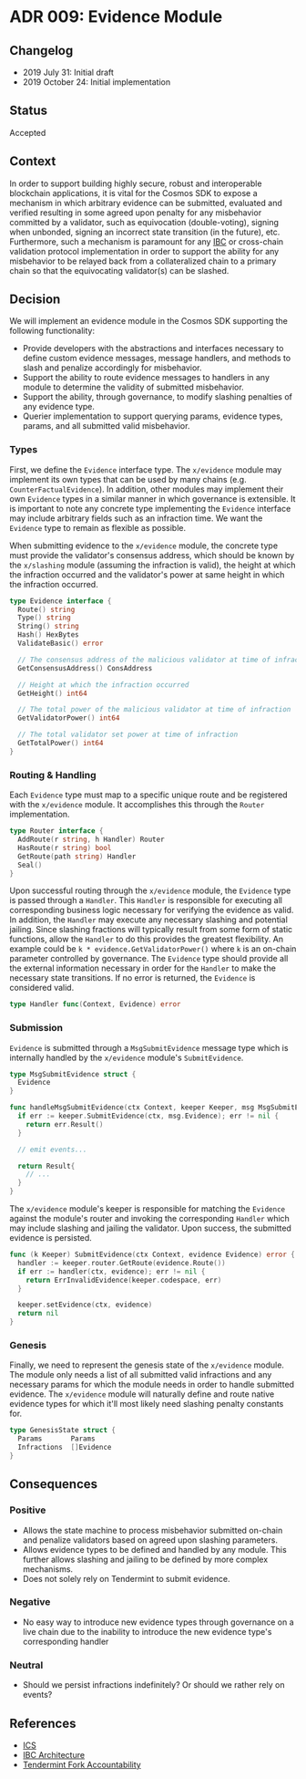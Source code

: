 # ADR 009: Evidence Module

## Changelog

- 2019 July 31: Initial draft
- 2019 October 24: Initial implementation

## Status

Accepted

## Context

In order to support building highly secure, robust and interoperable blockchain
applications, it is vital for the Cosmos SDK to expose a mechanism in which
arbitrary evidence can be submitted, evaluated and verified resulting in some
agreed upon penalty for any misbehavior committed by a validator, such as
equivocation (double-voting), signing when unbonded, signing an incorrect state
transition (in the future), etc. Furthermore, such a mechanism is paramount for
any [IBC](https://github.com/cosmos/ics/blob/master/ibc/2_IBC_ARCHITECTURE.md)
or cross-chain validation protocol implementation in order to support the
ability for any misbehavior to be relayed back from a collateralized chain to a
primary chain so that the equivocating validator(s) can be slashed.

## Decision

We will implement an evidence module in the Cosmos SDK supporting the following
functionality:

- Provide developers with the abstractions and interfaces necessary to define
  custom evidence messages, message handlers, and methods to slash and penalize
  accordingly for misbehavior.
- Support the ability to route evidence messages to handlers in any module to
  determine the validity of submitted misbehavior.
- Support the ability, through governance, to modify slashing penalties of any
  evidence type.
- Querier implementation to support querying params, evidence types, params, and
  all submitted valid misbehavior.

### Types

First, we define the `Evidence` interface type. The `x/evidence` module may
implement its own types that can be used by many chains (e.g.
`CounterFactualEvidence`). In addition, other modules may implement their own
`Evidence` types in a similar manner in which governance is extensible. It is
important to note any concrete type implementing the `Evidence` interface may
include arbitrary fields such as an infraction time. We want the `Evidence` type
to remain as flexible as possible.

When submitting evidence to the `x/evidence` module, the concrete type must
provide the validator's consensus address, which should be known by the
`x/slashing` module (assuming the infraction is valid), the height at which the
infraction occurred and the validator's power at same height in which the
infraction occurred.

```go
type Evidence interface {
  Route() string
  Type() string
  String() string
  Hash() HexBytes
  ValidateBasic() error

  // The consensus address of the malicious validator at time of infraction
  GetConsensusAddress() ConsAddress

  // Height at which the infraction occurred
  GetHeight() int64

  // The total power of the malicious validator at time of infraction
  GetValidatorPower() int64

  // The total validator set power at time of infraction
  GetTotalPower() int64
}
```

### Routing & Handling

Each `Evidence` type must map to a specific unique route and be registered with
the `x/evidence` module. It accomplishes this through the `Router`
implementation.

```go
type Router interface {
  AddRoute(r string, h Handler) Router
  HasRoute(r string) bool
  GetRoute(path string) Handler
  Seal()
}
```

Upon successful routing through the `x/evidence` module, the `Evidence` type is
passed through a `Handler`. This `Handler` is responsible for executing all
corresponding business logic necessary for verifying the evidence as valid. In
addition, the `Handler` may execute any necessary slashing and potential
jailing. Since slashing fractions will typically result from some form of static
functions, allow the `Handler` to do this provides the greatest flexibility. An
example could be `k * evidence.GetValidatorPower()` where `k` is an on-chain
parameter controlled by governance. The `Evidence` type should provide all the
external information necessary in order for the `Handler` to make the necessary
state transitions. If no error is returned, the `Evidence` is considered valid.

```go
type Handler func(Context, Evidence) error
```

### Submission

`Evidence` is submitted through a `MsgSubmitEvidence` message type which is
internally handled by the `x/evidence` module's `SubmitEvidence`.

```go
type MsgSubmitEvidence struct {
  Evidence
}

func handleMsgSubmitEvidence(ctx Context, keeper Keeper, msg MsgSubmitEvidence) Result {
  if err := keeper.SubmitEvidence(ctx, msg.Evidence); err != nil {
    return err.Result()
  }

  // emit events...

  return Result{
    // ...
  }
}
```

The `x/evidence` module's keeper is responsible for matching the `Evidence`
against the module's router and invoking the corresponding `Handler` which may
include slashing and jailing the validator. Upon success, the submitted evidence
is persisted.

```go
func (k Keeper) SubmitEvidence(ctx Context, evidence Evidence) error {
  handler := keeper.router.GetRoute(evidence.Route())
  if err := handler(ctx, evidence); err != nil {
    return ErrInvalidEvidence(keeper.codespace, err)
  }

  keeper.setEvidence(ctx, evidence)
  return nil
}
```

### Genesis

Finally, we need to represent the genesis state of the `x/evidence` module. The
module only needs a list of all submitted valid infractions and any necessary
params for which the module needs in order to handle submitted evidence. The
`x/evidence` module will naturally define and route native evidence types for
which it'll most likely need slashing penalty constants for.

```go
type GenesisState struct {
  Params       Params
  Infractions  []Evidence
}
```

## Consequences

### Positive

- Allows the state machine to process misbehavior submitted on-chain and
  penalize validators based on agreed upon slashing parameters.
- Allows evidence types to be defined and handled by any module. This further
  allows slashing and jailing to be defined by more complex mechanisms.
- Does not solely rely on Tendermint to submit evidence.

### Negative

- No easy way to introduce new evidence types through governance on a live chain
  due to the inability to introduce the new evidence type's corresponding
  handler

### Neutral

- Should we persist infractions indefinitely? Or should we rather rely on
  events?

## References

- [ICS](https://github.com/cosmos/ics)
- [IBC Architecture](https://github.com/cosmos/ics/blob/master/ibc/1_IBC_ARCHITECTURE.md)
- [Tendermint Fork Accountability](https://github.com/tendermint/spec/blob/7b3138e69490f410768d9b1ffc7a17abc23ea397/spec/consensus/fork-accountability.md)

